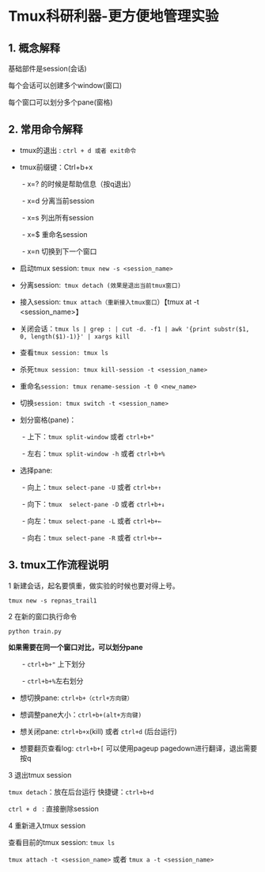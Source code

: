 # Tmux科研利器-更方便地管理实验

## 1. 概念解释

基础部件是session(会话)

每个会话可以创建多个window(窗口)

每个窗口可以划分多个pane(窗格)


## 2. 常用命令解释

- tmux的退出 : `ctrl + d 或者 exit命令`

- tmux前缀键：Ctrl+b+x

&ensp;&ensp;&ensp;&ensp;- x=? 的时候是帮助信息（按q退出）

&ensp;&ensp;&ensp;&ensp;- x=d 分离当前session

&ensp;&ensp;&ensp;&ensp;- x=s 列出所有session

&ensp;&ensp;&ensp;&ensp;- x=$ 重命名session

&ensp;&ensp;&ensp;&ensp;- x=n 切换到下一个窗口

- 启动tmux session: `tmux new -s <session_name> `

- 分离session:` tmux detach (效果是退出当前tmux窗口)`

- 接入session: `tmux attach（重新接入tmux窗口`）【tmux at -t <session_name>】

- 关闭会话：`tmux ls | grep : | cut -d. -f1 | awk '{print substr($1, 0, length($1)-1)}' | xargs kill`

- 查看`tmux session: tmux ls `

- 杀死`tmux session: tmux kill-session -t <session_name>`

- 重命名`session: tmux rename-session -t 0 <new_name>`

- 切换`session: tmux switch -t <session_name>`

- 划分窗格(pane)：

&ensp;&ensp;&ensp;&ensp;- 上下：`tmux split-window`  或者 `ctrl+b+"`

&ensp;&ensp;&ensp;&ensp;- 左右：`tmux split-window -h` 或者 `ctrl+b+%`

- 选择pane: 

&ensp;&ensp;&ensp;&ensp;- 向上：`tmux select-pane -U` 或者 `ctrl+b+↑`

&ensp;&ensp;&ensp;&ensp;- 向下：`tmux  select-pane -D` 或者 `ctrl+b+↓` 

&ensp;&ensp;&ensp;&ensp;- 向左：`tmux select-pane -L` 或者 `ctrl+b+←`

&ensp;&ensp;&ensp;&ensp;- 向右：`tmux select-pane -R` 或者 `ctrl+b+→`


## 3. tmux工作流程说明

1 新建会话，起名要慎重，做实验的时候也要对得上号。

`tmux new -s repnas_trail1`

2 在新的窗口执行命令

`python train.py`

**如果需要在同一个窗口对比，可以划分pane** 

&ensp;&ensp;&ensp;&ensp;- `ctrl+b+"` 上下划分

&ensp;&ensp;&ensp;&ensp;- `ctrl+b+%`左右划分

- 想切换pane: `ctrl+b+（ctrl+方向键）`

- 想调整pane大小：`ctrl+b+(alt+方向键)`

- 想关闭pane: `ctrl+b+x`(kill) 或者 `ctrl+d` (后台运行)

- 想要翻页查看log: `ctrl+b+[` 可以使用pageup pagedown进行翻译，退出需要按q

3 退出tmux session

`tmux detach`：放在后台运行 快捷键：`ctrl+b+d`

`ctrl + d ` : 直接删除session

4 重新进入tmux session

查看目前的tmux session: `tmux ls`

`tmux attach -t <session_name>` 或者 `tmux a -t <session_name>`

